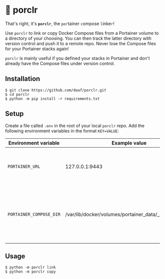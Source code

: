 # :pig: porclr

That's right, it's **`porclr`**, the `por`tainer `c`ompose `l`inke`r`! 

Use `porclr` to link or copy Docker Compose files from a Portainer volume to a directory of your choosing. You can then track the latter directory with version control and push it to a remote repo. Never lose the Compose files for your Portainer stacks again!

`porclr` is mainly useful if you defined your stacks _in_ Portainer and don't already have the Compose files under version control.

## Installation
```shell
$ git clone https://github.com/daaf/porclr.git
$ cd porclr
$ python -m pip install -r requirements.txt
```

## Setup
Create a file called `.env` in the root of your local `porclr` repo. Add the following environment variables in the format `KEY=VALUE`:

|Environment variable|Example value|Description|
|--------------------|-------|-----------|
|`PORTAINER_URL`|127.0.0.1:9443|The URL and port number of the Portainer instance.|
|`PORTAINER_COMPOSE_DIR`|/var/lib/docker/volumes/portainer_data/_data/compose|The location of the Docker volume from which to link/copy the Compose files.|

## Usage
```shell
$ python -m porclr link
$ python -m porclr copy
```

